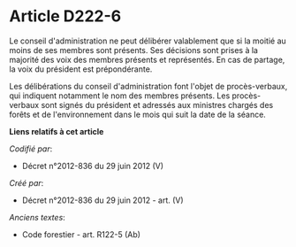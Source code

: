 # Article D222-6

Le conseil d'administration ne peut délibérer valablement que si la moitié au moins de ses membres sont présents. Ses
décisions sont prises à la majorité des voix des membres présents et représentés. En cas de partage, la voix du président est
prépondérante.

Les délibérations du conseil d'administration font l'objet de procès-verbaux, qui indiquent notamment le nom des membres
présents. Les procès-verbaux sont signés du président et adressés aux ministres chargés des forêts et de l'environnement dans
le mois qui suit la date de la séance.

**Liens relatifs à cet article**

_Codifié par_:

  - Décret n°2012-836 du 29 juin 2012 (V)

_Créé par_:

  - Décret n°2012-836 du 29 juin 2012 - art. (V)

_Anciens textes_:

  - Code forestier - art. R122-5 (Ab)
